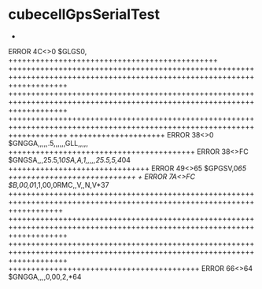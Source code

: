 # cubecellGpsSerialTest

+
ERROR 4C<>0 $GLGS0,
++++++++++++++++++++++++++++++++++++++++++++++
+++++++++++++++++++++++++++++++++++++++++++++++++++++++++++++++++++++++++++++++++++++++++++++++++++++++++++++++++++++++++
+++++++++++++++++++++++++++++++++++++++++++++++++++++++++++++++++++++++++++++++++++++++++++++++++++++++++++++++++++++++++
+++++++++++++++++++++++++++++++++++++++++++++++++++++++++++++++++++++++++++++++++++++++++++++++++++++++++++++++++++++++++
+++++++++++++++++++++
ERROR 38<>0 $GNGGA,,,,,.5,,,,,,GLL,,,,,
+++++++++++++++++++++++++++++++++++++++++
ERROR 38<>FC $GNGSA,,,25.5,1*0SA,A,1,,,,,25.5,5,4*04
+++++++++++++++++++++++++++++++
ERROR 49<>65 $GPGSV,0*65
++++++++++++++++++++++++++++
+
ERROR 7A<>FC $B,00,0*1,1,00,0RMC,,V,,N,V*37
++++++++++++++++++++++++++++++++++++++++++++++++++++++++++++++++++++++++++++++++++++++++++++++++++++++++++++++++++++++++
+++++++++++++++++++++++++++++++++++++++++++++++++++++++++++++++++++++++++++++++++++++++++++++++++++++++++++++++++++++++++
+++++++++++++++++++++++++++++++++++++++++++++++++++++++++++++++++++++++++++++++++++++++++++++++++++++++++++++++++++++++++
++++++++++++++++++++++++++++++++++++++++++
ERROR 66<>64 $GNGGA,,,,0,00,2,*64
